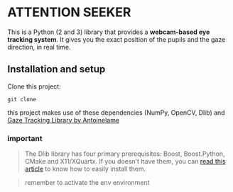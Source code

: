 # ATTENTION SEEKER

This is a Python (2 and 3) library that provides a **webcam-based eye tracking system**. It gives you the exact position of the pupils and the gaze direction, in real time.


## Installation and setup

Clone this project:

```shell
git clone 
```
this project makes use of these dependencies (NumPy, OpenCV, Dlib) and [Gaze Tracking Library by Antoinelame](https://github.com/antoinelame/GazeTracking)

### important
> The Dlib library has four primary prerequisites: Boost, Boost.Python, CMake and X11/XQuartx. If you doesn't have them, you can [read this article](https://www.pyimagesearch.com/2017/03/27/how-to-install-dlib/) to know how to easily install them.

> remember to activate the env environment


